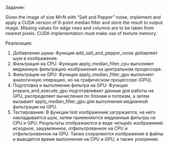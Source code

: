 Задание: 

 Given the image of size M×N with “Salt and Pepper” noise, implement and apply a CUDA version of 9-point
 median filter and store the result to output image. Missing values for edge rows and columns are to be taken from
 nearest pixels. CUDA implementation must make use of texture memory.
 
Реализация:

1. Добавление шума: Функция add_salt_and_pepper_noise добавляет шум в изображение.
2. Фильтрация на CPU: Функция apply_median_filter_cpu выполняет медианную фильтрацию изображения на центральном процессоре.
3. Фильтрация на GPU: Функция apply_median_filter_gpu выполняет аналогичную операцию, но на графическом процессоре (GPU).
4. Подготовка и выполнение фильтра на GPU: Функция prepare_and_execute_gpu подготавливает данные для работы на GPU, распределяет вычисления по блокам и потокам, а затем вызывает apply_median_filter_gpu для выполнения медианной фильтрации на GPU.
5. Тестирование: В функции test изображение загружается, на него накладывается шум, затем применяются медианные фильтры на CPU и GPU. Результаты отображаются в виде четырёх изображений: исходное, зашумленное, отфильтрованное на CPU и отфильтрованное на GPU. Также сохраняются изображения в файлы и выводятся время выполнения на CPU и GPU, а также ускорение.

